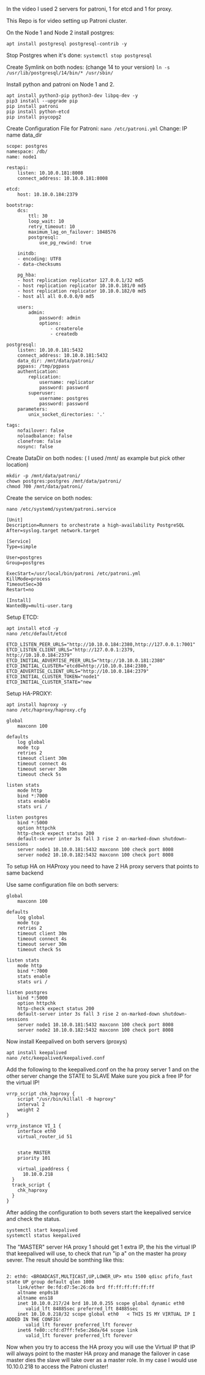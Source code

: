 In the video I used 2 servers for patroni, 1 for etcd and 1 for proxy. 

This Repo is for video setting up Patroni cluster.

On the Node 1 and Node 2 install postgres:

` apt install postgresql postgresql-contrib -y `

Stop Postgres when it's done:
` systemctl stop postgresql `

Create Symlink on both nodes: (change 14 to your version)
` ln -s /usr/lib/postgresql/14/bin/* /usr/sbin/ `

Install python and patroni on Node 1 and 2.

```
apt install python3-pip python3-dev libpq-dev -y 
pip3 install --upgrade pip 
pip install patroni 
pip install python-etcd 
pip install psycopg2
```

Create Configuration File for Patroni:
```nano /etc/patroni.yml```
Change:
IP
name
data_dir
```
scope: postgres
namespace: /db/
name: node1

restapi:
    listen: 10.10.0.181:8008 
    connect_address: 10.10.0.181:8008

etcd:
    host: 10.10.0.184:2379

bootstrap:
    dcs:
        ttl: 30
        loop_wait: 10
        retry_timeout: 10
        maximum_lag_on_failover: 1048576
        postgresql:
            use_pg_rewind: true

    initdb:
    - encoding: UTF8
    - data-checksums

    pg_hba:
    - host replication replicator 127.0.0.1/32 md5
    - host replication replicator 10.10.0.181/0 md5
    - host replication replicator 10.10.0.182/0 md5
    - host all all 0.0.0.0/0 md5

    users:
        admin:
            password: admin
            options:
                - createrole
                - createdb

postgresql:
    listen: 10.10.0.181:5432
    connect_address: 10.10.0.181:5432
    data_dir: /mnt/data/patroni/
    pgpass: /tmp/pgpass
    authentication:
        replication:
            username: replicator
            password: password
        superuser:
            username: postgres
            password: password
    parameters:
        unix_socket_directories: '.'

tags:
    nofailover: false
    noloadbalance: false
    clonefrom: false
    nosync: false

```

Create DataDir on both nodes: ( I used /mnt/ as example but pick other location)
``` 
mkdir -p /mnt/data/patroni/ 
chown postgres:postgres /mnt/data/patroni/
chmod 700 /mnt/data/patroni/
```
Create the service on both nodes:

``` 
nano /etc/systemd/system/patroni.service
```
``` 
[Unit]
Description=Runners to orchestrate a high-availability PostgreSQL
After=syslog.target network.target

[Service]
Type=simple

User=postgres
Group=postgres

ExecStart=/usr/local/bin/patroni /etc/patroni.yml
KillMode=process
TimeoutSec=30
Restart=no

[Install]
WantedBy=multi-user.targ
```

Setup ETCD:

```
apt install etcd -y
nano /etc/default/etcd
```
```
ETCD_LISTEN_PEER_URLS="http://10.10.0.184:2380,http://127.0.0.1:7001"
ETCD_LISTEN_CLIENT_URLS="http://127.0.0.1:2379, http://10.10.0.184:2379"
ETCD_INITIAL_ADVERTISE_PEER_URLS="http://10.10.0.181:2380"
ETCD_INITIAL_CLUSTER="etcd0=http://10.10.0.184:2380,"
ETCD_ADVERTISE_CLIENT_URLS="http://10.10.0.184:2379"
ETCD_INITIAL_CLUSTER_TOKEN="node1"
ETCD_INITIAL_CLUSTER_STATE="new
```

Setup HA-PROXY:
```
apt install haproxy -y
nano /etc/haproxy/haproxy.cfg
```
```
global
    maxconn 100

defaults
    log global
    mode tcp
    retries 2
    timeout client 30m
    timeout connect 4s
    timeout server 30m
    timeout check 5s

listen stats
    mode http
    bind *:7000
    stats enable
    stats uri /

listen postgres
    bind *:5000
    option httpchk
    http-check expect status 200
    default-server inter 3s fall 3 rise 2 on-marked-down shutdown-sessions
    server node1 10.10.0.181:5432 maxconn 100 check port 8008
    server node2 10.10.0.182:5432 maxconn 100 check port 8008
```

To setup HA on HAProxy you need to have 2 HA proxy servers that points to same backend
 
Use same configuration file on both servers:
```
global
    maxconn 100

defaults
    log global
    mode tcp
    retries 2
    timeout client 30m
    timeout connect 4s
    timeout server 30m
    timeout check 5s

listen stats
    mode http
    bind *:7000
    stats enable
    stats uri /

listen postgres
    bind *:5000
    option httpchk
    http-check expect status 200
    default-server inter 3s fall 3 rise 2 on-marked-down shutdown-sessions
    server node1 10.10.0.181:5432 maxconn 100 check port 8008
    server node2 10.10.0.182:5432 maxconn 100 check port 8008
```
Now install Keepalived on both servers (proxys)
```
apt install keepalived
nano /etc/keepalived/keepalived.conf
```
Add the following to the keepalived.conf on the ha proxy server 1 and on the other server change the STATE to SLAVE
Make sure you pick a free IP for the virtual IP!
```
vrrp_script chk_haproxy {
    script "/usr/bin/killall -0 haproxy"
    interval 2
    weight 2
}

vrrp_instance VI_1 {
    interface eth0
    virtual_router_id 51


    state MASTER
    priority 101

    virtual_ipaddress {
      10.10.0.218
  }
  track_script {
    chk_haproxy
  }
}
```
After adding the configuration to both severs start the keepalived service and check the status.
```
systemctl start keepalived
systemctl status keepalived
```
The "MASTER" server HA proxy 1 should get 1 extra IP, the his the virtual IP that keepalived will use, to check that run "ip a" on the master ha proxy sevrer.
The result should be somthing like this:
```

2: eth0: <BROADCAST,MULTICAST,UP,LOWER_UP> mtu 1500 qdisc pfifo_fast state UP group default qlen 1000
    link/ether 0e:fd:d7:5e:26:da brd ff:ff:ff:ff:ff:ff
    altname enp0s18
    altname ens18
    inet 10.10.0.217/24 brd 10.10.0.255 scope global dynamic eth0
       valid_lft 84885sec preferred_lft 84885sec
    inet 10.10.0.218/32 scope global eth0   < THIS IS MY VIRTUAL IP I ADDED IN THE CONFIG!
       valid_lft forever preferred_lft forever
    inet6 fe80::cfd:d7ff:fe5e:26da/64 scope link
       valid_lft forever preferred_lft forever
```

Now when you try to access the HA proxy you will use the Virtual IP that IP will always point to the master HA proxy and manage the failover in case master dies the slave will take over as a master role.
In my case I would use 10.10.0.218 to access the Patroni cluster!
